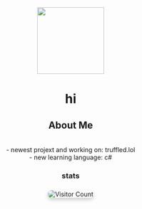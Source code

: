 <div align="center">
  <img height="150" src="https://avatars.githubusercontent.com/u/119977760?v=4"  />
</div>

###

<h1 align="center">hi</h1>

###

<h2 align="center">About Me</h2>
<p align="center"><br>- newest projext and working on: truffled.lol <br>- new learning language: c# <br> </p>

###

<h3 align="center">stats</h3>

###

<p align="center">
    <img src="https://profile-counter.glitch.me/aukak/count.svg" alt="Visitor Count" style="border-radius: 8px; box-shadow: 0 4px 8px rgba(0, 0, 0, 0.2);">
</p>




